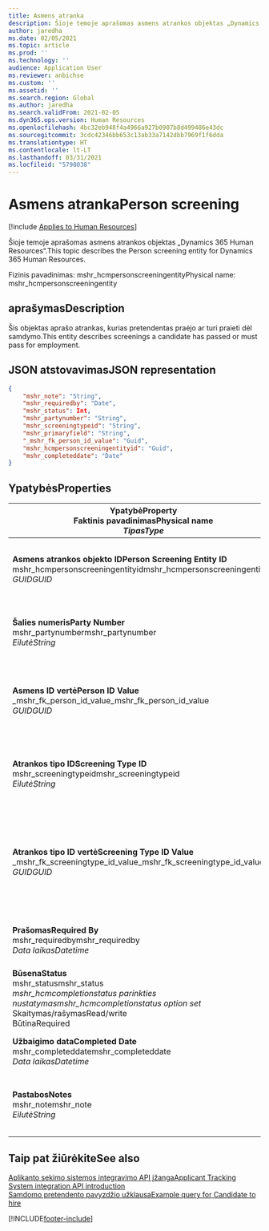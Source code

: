 ```yaml
---
title: Asmens atranka
description: Šioje temoje aprašomas asmens atrankos objektas „Dynamics 365 Human Resources“.
author: jaredha
ms.date: 02/05/2021
ms.topic: article
ms.prod: ''
ms.technology: ''
audience: Application User
ms.reviewer: anbichse
ms.custom: ''
ms.assetid: ''
ms.search.region: Global
ms.author: jaredha
ms.search.validFrom: 2021-02-05
ms.dyn365.ops.version: Human Resources
ms.openlocfilehash: 4bc32eb948f4a4966a927b0907b8d499486e43dc
ms.sourcegitcommit: 3cdc42346bb653c13ab33a7142dbb7969f1f6dda
ms.translationtype: HT
ms.contentlocale: lt-LT
ms.lasthandoff: 03/31/2021
ms.locfileid: "5798038"
---
```

# <a name="person-screening"></a><span data-ttu-id="1c354-103">Asmens atranka</span><span class="sxs-lookup"><span data-stu-id="1c354-103">Person screening</span></span>

[!include [Applies to Human Resources](../includes/applies-to-hr.md)]

<span data-ttu-id="1c354-104">Šioje temoje aprašomas asmens atrankos objektas „Dynamics 365 Human Resources“.</span><span class="sxs-lookup"><span data-stu-id="1c354-104">This topic describes the Person screening entity for Dynamics 365 Human Resources.</span></span>

<span data-ttu-id="1c354-105">Fizinis pavadinimas: mshr_hcmpersonscreeningentity</span><span class="sxs-lookup"><span data-stu-id="1c354-105">Physical name: mshr_hcmpersonscreeningentity</span></span>

## <a name="description"></a><span data-ttu-id="1c354-106">aprašymas</span><span class="sxs-lookup"><span data-stu-id="1c354-106">Description</span></span>

<span data-ttu-id="1c354-107">Šis objektas aprašo atrankas, kurias pretendentas praėjo ar turi praieti dėl samdymo.</span><span class="sxs-lookup"><span data-stu-id="1c354-107">This entity describes screenings a candidate has passed or must pass for employment.</span></span>

## <a name="json-representation"></a><span data-ttu-id="1c354-108">JSON atstovavimas</span><span class="sxs-lookup"><span data-stu-id="1c354-108">JSON representation</span></span>

```json
{
    "mshr_note": "String",
    "mshr_requiredby": "Date",
    "mshr_status": Int,
    "mshr_partynumber": "String",
    "mshr_screeningtypeid": "String",
    "mshr_primaryfield": "String",
    "_mshr_fk_person_id_value": "Guid",
    "mshr_hcmpersonscreeningentityid": "Guid",
    "mshr_completeddate": "Date"
}
```

## <a name="properties"></a><span data-ttu-id="1c354-109">Ypatybės</span><span class="sxs-lookup"><span data-stu-id="1c354-109">Properties</span></span>

| <span data-ttu-id="1c354-110">Ypatybė</span><span class="sxs-lookup"><span data-stu-id="1c354-110">Property</span></span><br><span data-ttu-id="1c354-111">**Faktinis pavadinimas**</span><span class="sxs-lookup"><span data-stu-id="1c354-111">**Physical name**</span></span><br><span data-ttu-id="1c354-112">**_Tipas_**</span><span class="sxs-lookup"><span data-stu-id="1c354-112">**_Type_**</span></span> | <span data-ttu-id="1c354-113">Naudoti</span><span class="sxs-lookup"><span data-stu-id="1c354-113">Use</span></span> | <span data-ttu-id="1c354-114">aprašymas</span><span class="sxs-lookup"><span data-stu-id="1c354-114">Description</span></span> |
| --- | --- | --- |
| <span data-ttu-id="1c354-115">**Asmens atrankos objekto ID**</span><span class="sxs-lookup"><span data-stu-id="1c354-115">**Person Screening Entity ID**</span></span><br><span data-ttu-id="1c354-116">mshr_hcmpersonscreeningentityid</span><span class="sxs-lookup"><span data-stu-id="1c354-116">mshr_hcmpersonscreeningentityid</span></span><br><span data-ttu-id="1c354-117">*GUID*</span><span class="sxs-lookup"><span data-stu-id="1c354-117">*GUID*</span></span> | <span data-ttu-id="1c354-118">Tik skaitomas</span><span class="sxs-lookup"><span data-stu-id="1c354-118">Read-only</span></span><br><span data-ttu-id="1c354-119">Būtina</span><span class="sxs-lookup"><span data-stu-id="1c354-119">Required</span></span><br><span data-ttu-id="1c354-120">Sukurta sistemos</span><span class="sxs-lookup"><span data-stu-id="1c354-120">System-generated</span></span> | <span data-ttu-id="1c354-121">Unikalus pirminis identifikatorius asmens atrankos įrašui.</span><span class="sxs-lookup"><span data-stu-id="1c354-121">Unique primary identifier for the person screening record.</span></span> |
| <span data-ttu-id="1c354-122">**Šalies numeris**</span><span class="sxs-lookup"><span data-stu-id="1c354-122">**Party Number**</span></span><br><span data-ttu-id="1c354-123">mshr_partynumber</span><span class="sxs-lookup"><span data-stu-id="1c354-123">mshr_partynumber</span></span><br><span data-ttu-id="1c354-124">*Eilutė*</span><span class="sxs-lookup"><span data-stu-id="1c354-124">*String*</span></span> | <span data-ttu-id="1c354-125">Skaitymas/rašymas</span><span class="sxs-lookup"><span data-stu-id="1c354-125">Read/write</span></span><br><span data-ttu-id="1c354-126">Būtina</span><span class="sxs-lookup"><span data-stu-id="1c354-126">Required</span></span> | <span data-ttu-id="1c354-127">Šalies (asmens) numeris susietas su pretendentu.</span><span class="sxs-lookup"><span data-stu-id="1c354-127">The party (person) number associated with the candidate.</span></span> |
| <span data-ttu-id="1c354-128">**Asmens ID vertė**</span><span class="sxs-lookup"><span data-stu-id="1c354-128">**Person ID Value**</span></span><br><span data-ttu-id="1c354-129">_mshr_fk_person_id_value</span><span class="sxs-lookup"><span data-stu-id="1c354-129">_mshr_fk_person_id_value</span></span><br><span data-ttu-id="1c354-130">*GUID*</span><span class="sxs-lookup"><span data-stu-id="1c354-130">*GUID*</span></span> | <span data-ttu-id="1c354-131">Tik skaitomas</span><span class="sxs-lookup"><span data-stu-id="1c354-131">Read-only</span></span><br><span data-ttu-id="1c354-132">Būtina</span><span class="sxs-lookup"><span data-stu-id="1c354-132">Required</span></span><br><span data-ttu-id="1c354-133">Užsienio raktas: mshr_dirpersonentityid of mshr_dirpersonentity</span><span class="sxs-lookup"><span data-stu-id="1c354-133">Foreign key: mshr_dirpersonentityid of mshr_dirpersonentity</span></span> | <span data-ttu-id="1c354-134">Sistemos sukurtas šalies (asmens) identifikatoriaus objekto įrašas.</span><span class="sxs-lookup"><span data-stu-id="1c354-134">The system-generated identifier of the party (person) entity record.</span></span> |
| <span data-ttu-id="1c354-135">**Atrankos tipo ID**</span><span class="sxs-lookup"><span data-stu-id="1c354-135">**Screening Type ID**</span></span><br><span data-ttu-id="1c354-136">mshr_screeningtypeid</span><span class="sxs-lookup"><span data-stu-id="1c354-136">mshr_screeningtypeid</span></span><br><span data-ttu-id="1c354-137">*Eilutė*</span><span class="sxs-lookup"><span data-stu-id="1c354-137">*String*</span></span> | <span data-ttu-id="1c354-138">Skaitymas/rašymas</span><span class="sxs-lookup"><span data-stu-id="1c354-138">Read/write</span></span><br><span data-ttu-id="1c354-139">Būtina</span><span class="sxs-lookup"><span data-stu-id="1c354-139">Required</span></span><br><span data-ttu-id="1c354-140">Užsienio rarktas: atrankos tipas</span><span class="sxs-lookup"><span data-stu-id="1c354-140">Foreign key: ScreeningType</span></span> | <span data-ttu-id="1c354-141">Atrankos tipo nustatyto žmogiškuosiuose ištekliuose identifikatorius.</span><span class="sxs-lookup"><span data-stu-id="1c354-141">The identifier of the screening type defined in Human Resources.</span></span> |
| <span data-ttu-id="1c354-142">**Atrankos tipo ID vertė**</span><span class="sxs-lookup"><span data-stu-id="1c354-142">**Screening Type ID Value**</span></span><br><span data-ttu-id="1c354-143">_mshr_fk_screeningtype_id_value</span><span class="sxs-lookup"><span data-stu-id="1c354-143">_mshr_fk_screeningtype_id_value</span></span><br><span data-ttu-id="1c354-144">*GUID*</span><span class="sxs-lookup"><span data-stu-id="1c354-144">*GUID*</span></span> | <span data-ttu-id="1c354-145">Tik skaitomas</span><span class="sxs-lookup"><span data-stu-id="1c354-145">Read-only</span></span><br><span data-ttu-id="1c354-146">Būtina</span><span class="sxs-lookup"><span data-stu-id="1c354-146">Required</span></span><br><span data-ttu-id="1c354-147">Užsienio raktas: mshr_hcmscreeningtypeentityid mshr_hcmscreeningtypeentity</span><span class="sxs-lookup"><span data-stu-id="1c354-147">Foreign key: mshr_hcmscreeningtypeentityid of mshr_hcmscreeningtypeentity</span></span> | <span data-ttu-id="1c354-148">Sistemos sukurtas unikalus identifikatorius atrankos tipo įrašui susietame objekte.</span><span class="sxs-lookup"><span data-stu-id="1c354-148">System-generated identifier for the screening type record in the associated entity.</span></span> |
| <span data-ttu-id="1c354-149">**Prašomas**</span><span class="sxs-lookup"><span data-stu-id="1c354-149">**Required By**</span></span><br><span data-ttu-id="1c354-150">mshr_requiredby</span><span class="sxs-lookup"><span data-stu-id="1c354-150">mshr_requiredby</span></span><br><span data-ttu-id="1c354-151">*Data laikas*</span><span class="sxs-lookup"><span data-stu-id="1c354-151">*Datetime*</span></span> | <span data-ttu-id="1c354-152">Skaitymas/rašymas</span><span class="sxs-lookup"><span data-stu-id="1c354-152">Read/write</span></span><br><span data-ttu-id="1c354-153">Pasirinktinai</span><span class="sxs-lookup"><span data-stu-id="1c354-153">Optional</span></span> | <span data-ttu-id="1c354-154">Diena, kurią atranka turi būti baigta.</span><span class="sxs-lookup"><span data-stu-id="1c354-154">The date by which the screening is required to be completed.</span></span> |
| <span data-ttu-id="1c354-155">**Būsena**</span><span class="sxs-lookup"><span data-stu-id="1c354-155">**Status**</span></span><br><span data-ttu-id="1c354-156">mshr_status</span><span class="sxs-lookup"><span data-stu-id="1c354-156">mshr_status</span></span><br><span data-ttu-id="1c354-157">*mshr_hcmcompletionstatus parinkties nustatymas*</span><span class="sxs-lookup"><span data-stu-id="1c354-157">*mshr_hcmcompletionstatus option set*</span></span><br><span data-ttu-id="1c354-158">Skaitymas/rašymas</span><span class="sxs-lookup"><span data-stu-id="1c354-158">Read/write</span></span><br><span data-ttu-id="1c354-159">Būtina</span><span class="sxs-lookup"><span data-stu-id="1c354-159">Required</span></span> | <span data-ttu-id="1c354-160">Suteikia pretendento statusą atrankai.</span><span class="sxs-lookup"><span data-stu-id="1c354-160">Provides the candidate’s status for the screening.</span></span> |
| <span data-ttu-id="1c354-161">**Užbaigimo data**</span><span class="sxs-lookup"><span data-stu-id="1c354-161">**Completed Date**</span></span><br><span data-ttu-id="1c354-162">mshr_completeddate</span><span class="sxs-lookup"><span data-stu-id="1c354-162">mshr_completeddate</span></span><br><span data-ttu-id="1c354-163">*Data laikas*</span><span class="sxs-lookup"><span data-stu-id="1c354-163">*Datetime*</span></span> | <span data-ttu-id="1c354-164">Skaitymas/rašymas</span><span class="sxs-lookup"><span data-stu-id="1c354-164">Read/write</span></span><br><span data-ttu-id="1c354-165">Pasirinktinai</span><span class="sxs-lookup"><span data-stu-id="1c354-165">Optional</span></span> | <span data-ttu-id="1c354-166">Data, kai atranka buvo užbaigta.</span><span class="sxs-lookup"><span data-stu-id="1c354-166">The date the screening was completed.</span></span> |
| <span data-ttu-id="1c354-167">**Pastabos**</span><span class="sxs-lookup"><span data-stu-id="1c354-167">**Notes**</span></span><br><span data-ttu-id="1c354-168">mshr_note</span><span class="sxs-lookup"><span data-stu-id="1c354-168">mshr_note</span></span><br><span data-ttu-id="1c354-169">*Eilutė*</span><span class="sxs-lookup"><span data-stu-id="1c354-169">*String*</span></span> | <span data-ttu-id="1c354-170">Skaitymas/rašymas</span><span class="sxs-lookup"><span data-stu-id="1c354-170">Read/write</span></span><br><span data-ttu-id="1c354-171">Pasirinktinai</span><span class="sxs-lookup"><span data-stu-id="1c354-171">Optional</span></span> | <span data-ttu-id="1c354-172">Komentarai, kuriuos naudoja vadovai ar samdantys asmenys.</span><span class="sxs-lookup"><span data-stu-id="1c354-172">Notes for use by hiring managers and recruiters.</span></span> |

## <a name="see-also"></a><span data-ttu-id="1c354-173">Taip pat žiūrėkite</span><span class="sxs-lookup"><span data-stu-id="1c354-173">See also</span></span>

[<span data-ttu-id="1c354-174">Aplikanto sekimo sistemos integravimo API įžanga</span><span class="sxs-lookup"><span data-stu-id="1c354-174">Applicant Tracking System integration API introduction</span></span>](hr-admin-integration-ats-api-introduction.md)<br>
[<span data-ttu-id="1c354-175">Samdomo pretendento pavyzdžio užklausa</span><span class="sxs-lookup"><span data-stu-id="1c354-175">Example query for Candidate to hire</span></span>](hr-admin-integration-ats-api-candidate-to-hire-example-query.md)



[!INCLUDE[footer-include](../includes/footer-banner.md)]